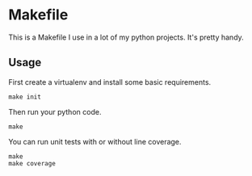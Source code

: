 # Makefile

This is a Makefile I use in a lot of my python projects. It's pretty handy.

## Usage

First create a virtualenv and install some basic requirements.

    make init

Then run your python code.

    make

You can run unit tests with or without line coverage.

    make
    make coverage
